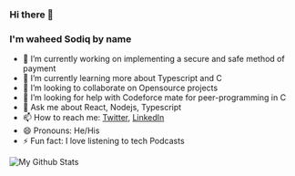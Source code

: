 ### Hi there 👋
### I'm waheed Sodiq by name
- 🔭 I’m currently working on implementing a secure and safe method of payment
- 🌱 I’m currently learning more about Typescript and C
- 👯 I’m looking to collaborate on Opensource projects
- 🤔 I’m looking for help with Codeforce mate for peer-programming in C
- 💬 Ask me about React, Nodejs, Typescript
- 📫 How to reach me: [Twitter](https://github.com/Waheed_Sodiq_AL), [LinkedIn](https://www.linkedin.com/in/waheed-sodiq-70456b200)
- 😄 Pronouns: He/His
- ⚡ Fun fact: I love listening to tech Podcasts

![My Github Stats](https://github-readme-stats.vercel.app/api?username=Sideeq12&&show_icons=true&title_color=FFA500&&icons_color=bb2acf&text_color=daf7dc&bg_color=151515)
